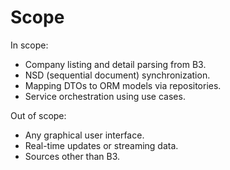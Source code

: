 # Scope

In scope:

- Company listing and detail parsing from B3.
- NSD (sequential document) synchronization.
- Mapping DTOs to ORM models via repositories.
- Service orchestration using use cases.

Out of scope:

- Any graphical user interface.
- Real-time updates or streaming data.
- Sources other than B3.
